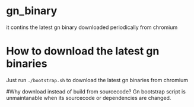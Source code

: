 # gn_binary
it contins the latest gn binary downloaded periodically from chromium

# How to download the latest gn binaries
Just run `./bootstrap.sh` to download the latest gn binaries from chromium

#Why download instead of build from sourcecode?
Gn bootstrap script is unmaintanable when its sourcecode or dependencies are changed.

